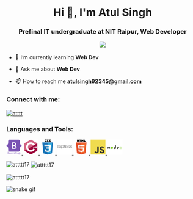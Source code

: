 

<h1 align="center">Hi 👋, I'm Atul Singh</h1>
<h3 align="center">Prefinal IT undergraduate at NIT Raipur, Web Developer</h3>
<div align ="center" >
<img src="https://media.giphy.com/media/765ccrAiB0g9z6EApL/giphy.gif"  />
  </div>

- 🌱 I’m currently learning **Web Dev**

- 💬 Ask me about **Web Dev**

- 📫 How to reach me **atulsingh92345@gmail.com**

<h3 align="left">Connect with me:</h3>
<p align="left">
<a href="https://www.codechef.com/users/atttt" target="blank"><img align="center" src="https://cdn.jsdelivr.net/npm/simple-icons@3.1.0/icons/codechef.svg" alt="atttt" height="30" width="40" /></a>
</p>

<h3 align="left">Languages and Tools:</h3>
<p align="left"> <a href="https://getbootstrap.com" target="_blank" rel="noreferrer"> <img src="https://raw.githubusercontent.com/devicons/devicon/master/icons/bootstrap/bootstrap-plain-wordmark.svg" alt="bootstrap" width="40" height="40"/> </a> <a href="https://www.w3schools.com/cpp/" target="_blank" rel="noreferrer"> <img src="https://raw.githubusercontent.com/devicons/devicon/master/icons/cplusplus/cplusplus-original.svg" alt="cplusplus" width="40" height="40"/> </a> <a href="https://www.w3schools.com/css/" target="_blank" rel="noreferrer"> <img src="https://raw.githubusercontent.com/devicons/devicon/master/icons/css3/css3-original-wordmark.svg" alt="css3" width="40" height="40"/> </a> <a href="https://expressjs.com" target="_blank" rel="noreferrer"> <img src="https://raw.githubusercontent.com/devicons/devicon/master/icons/express/express-original-wordmark.svg" alt="express" width="40" height="40"/> </a> <a href="https://www.w3.org/html/" target="_blank" rel="noreferrer"> <img src="https://raw.githubusercontent.com/devicons/devicon/master/icons/html5/html5-original-wordmark.svg" alt="html5" width="40" height="40"/> </a> <a href="https://developer.mozilla.org/en-US/docs/Web/JavaScript" target="_blank" rel="noreferrer"> <img src="https://raw.githubusercontent.com/devicons/devicon/master/icons/javascript/javascript-original.svg" alt="javascript" width="40" height="40"/> </a> <a href="https://nodejs.org" target="_blank" rel="noreferrer"> <img src="https://raw.githubusercontent.com/devicons/devicon/master/icons/nodejs/nodejs-original-wordmark.svg" alt="nodejs" width="40" height="40"/> </a> </p>

<p><img align="left" src="https://github-readme-stats.vercel.app/api/top-langs?username=attttt17&show_icons=true&locale=en&layout=compact" alt="attttt17" /></p>

<p>&nbsp;<img align="center" src="https://github-readme-stats.vercel.app/api?username=attttt17&show_icons=true&locale=en" alt="attttt17" /></p>

<p><img align="center" src="https://github-readme-streak-stats.herokuapp.com/?user=attttt17&" alt="attttt17" /></p>

![snake gif](https://github.com/attttt17/attttt17/blob/output/github-contribution-grid-snake.gif)
